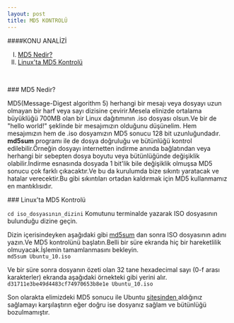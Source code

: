 ```yaml
---
layout: post
title: MD5 KONTROLÜ
---
```

####KONU ANALİZİ
<ol type="I">
<li> <a href="#md5-ne"> MD5 Nedir? </a> </li>
<li> <a href="#md5-kontrol"> Linux'ta MD5 Kontrolü </a> </li> 
</ol><br>
 
###<a id="md5-ne"> MD5 Nedir? </a> 

 MD5(Message-Digest algorithm 5) herhangi bir mesajı veya dosyayı uzun olmayan bir harf veya sayı dizisine çevirir.Mesela elinizde ortalama büyüklüğü 700MB olan bir Linux dağıtımının .iso dosyası olsun.Ve bir de "hello world!" şeklinde bir mesajımızın olduğunu düşünelim. Hem mesajımızın hem de .iso dosyamızın MD5 sonucu 128 bit uzunluğundadır.<br>
 <b>md5sum</b> programı ile de dosya doğruluğu ve bütünlüğü kontrol edilebilir.Örneğin dosyayı internetten indirme anında bağlatından veya herhangi bir sebepten dosya boyutu veya bütünlüğünde değişiklik olabilir.İndirme esnasında dosyada 1 bit'lik bile değişiklik olmuşsa MD5 sonucu çok farklı çıkacaktır.Ve bu da kurulumda bize sıkıntı yaratacak ve hatalar verecektir.Bu gibi sıkıntıları ortadan kaldırmak için MD5 kullanmamız en mantıklısıdır.
    
###<a id="md5-kontrol"> Linux'ta MD5 Kontrolü </a>

<code>cd iso_dosyasının_dizini</code> 
Komutunu terminalde yazarak ISO dosyasının bulunduğu dizine geçin.

Dizin içerisindeyken aşağıdaki gibi <u>md5sum</u> dan sonra ISO dosyasının adını yazın.Ve MD5 kontrolünü başlatın.Belli bir süre ekranda hiç bir hareketlilik olmuyacak.İşlemin tamamlanmasını bekleyin.<br>
<code>md5sum Ubuntu_10.iso</code>

Ve bir süre sonra dosyanın özeti olan 32 tane hexadecimal sayı (0-f arası karakterler) ekranda aşağıdaki örnekteki gibi yerini alır.<br>
<code>d31711e3be49d4483cf74970653b8e1e  Ubuntu_10.iso</code>

Son olarakta elimizdeki MD5 sonucu ile Ubuntu <a href = "https://help.ubuntu.com/community/UbuntuHashes"> sitesinden </a> aldığınız sağlamayı karşılaştırın eğer doğru ise dosyanız sağlam ve bütünlüğü bozulmamıştır.






















































